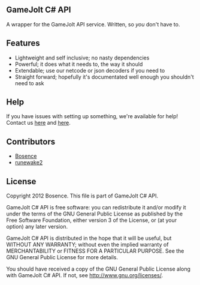## GameJolt C# API
A wrapper for the GameJolt API service. Written, so *you* don't have to.

## Features
* Lightweight and self inclusive; no nasty dependencies
* Powerful; it does what it needs to, the way it should
* Extendable; use our netcode or json decoders if you need to
* Straight forward; hopefully it's documentated well enough you shouldn't need to ask

## Help
If you have issues with setting up something, we're available for help! Contact us [here](#) and [here](#).

## Contributors
* [Bosence](https://github.com/Bosence)
* [runewake2](https://github.com/runewake2)

## License
Copyright 2012 Bosence. This file is part of GameJolt C# API.

GameJolt C# API is free software: you can redistribute it and/or modify it under the terms of the GNU General Public License as published by the Free Software Foundation, either version 3 of the License, or (at your option) any later version.

GameJolt C# API is distributed in the hope that it will be useful, but WITHOUT ANY WARRANTY; without even the implied warranty of MERCHANTABILITY or FITNESS FOR A PARTICULAR PURPOSE. See the GNU General Public License for more details.

You should have received a copy of the GNU General Public License along with GameJolt C# API. If not, see http://www.gnu.org/licenses/.
